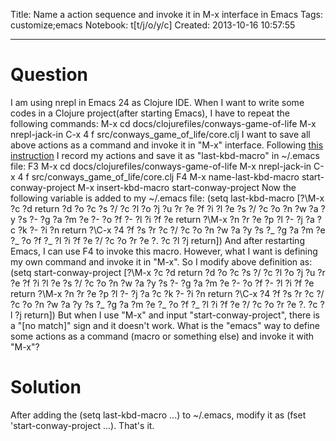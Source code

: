 Title: Name a action sequence and invoke it in M-x interface in Emacs
Tags: customize;emacs
Notebook: t[t/j/o/y/c]
Created: 2013-10-16 10:57:55

------

# Question

 

I am using nrepl in Emacs 24 as Clojure IDE. When I want to write some codes in a Clojure project(after starting Emacs), I have to repeat the following commands: 
 M-x cd 
 docs/clojurefiles/conways-game-of-life 
 M-x nrepl-jack-in 
 C-x 4 f src/conways_game_of_life/core.clj 
I want to save all above actions as a command and invoke it in "M-x" interface. Following [this instruction](http://www.emacswiki.org/emacs/KeyboardMacros) I record my actions and save it as "last-kbd-macro" in ~/.emacs file: 
 F3 
 M-x cd 
 docs/clojurefiles/conways-game-of-life 
 M-x nrepl-jack-in 
 C-x 4 f src/conways_game_of_life/core.clj 
 F4 
 M-x name-last-kbd-macro<RET> start-conway-project 
 M-x insert-kbd-macro<RET> start-conway-project 
Now the following variable is added to my ~/.emacs file: 
 (setq last-kbd-macro 
 [?\M-x ?c ?d return ?d ?o ?c ?s ?/ ?c ?l ?o ?j ?u ?r ?e ?f ?i ?l ?e ?s ?/ ?c ?o ?n ?w ?a ?y ?s ?- ?g ?a ?m ?e ?- ?o ?f ?- ?l ?i ?f ?e return ?\M-x ?n ?r ?e ?p ?l ?- ?j ?a ?c ?k ?- ?i ?n return ?\C-x ?4 ?f ?s ?r ?c ?/ ?c ?o ?n ?w ?a ?y ?s ?_ ?g ?a ?m ?e ?_ ?o ?f ?_ ?l ?i ?f ?e ?/ ?c ?o ?r ?e ?. ?c ?l ?j return]) 
And after restarting Emacs, I can use F4 to invoke this macro. However, what I want is defining my own command and invoke it in "M-x". So I modify above definition as: 
 (setq start-conway-project 
 [?\M-x ?c ?d return ?d ?o ?c ?s ?/ ?c ?l ?o ?j ?u ?r ?e ?f ?i ?l ?e ?s ?/ ?c ?o ?n ?w ?a ?y ?s ?- ?g ?a ?m ?e ?- ?o ?f ?- ?l ?i ?f ?e return ?\M-x ?n ?r ?e ?p ?l ?- ?j ?a ?c ?k ?- ?i ?n return ?\C-x ?4 ?f ?s ?r ?c ?/ ?c ?o ?n ?w ?a ?y ?s ?_ ?g ?a ?m ?e ?_ ?o ?f ?_ ?l ?i ?f ?e ?/ ?c ?o ?r ?e ?. ?c ?l ?j return]) 
But when I use "M-x" and input "start-conway-project", there is a "[no match]" sign and it doesn't work. 
What is the "emacs" way to define some actions as a command (macro or something else) and invoke it with "M-x"? 
 

 

# Solution


 

After adding the (setq last-kbd-macro ...) to ~/.emacs, modify it as (fset 'start-conway-project ...). That's it.
